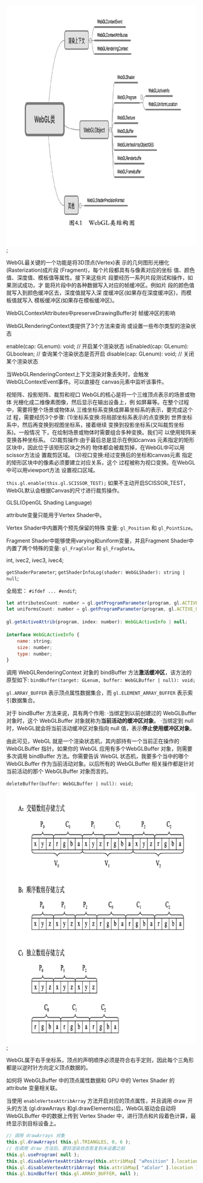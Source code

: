 #

![webgl类结构图](./webgl%E7%B1%BB%E7%BB%93%E6%9E%84%E5%9B%BE.png);

WebGL最关键的一个功能是将3D顶点(Vertex)表 示的几何图形光栅化(Rasterization)成片段 (Fragment)，每个片段都具有与像素对应的坐标 值、颜色值、深度值、模板值等属性。接下来这些片 段要经历一系列片段测试和操作，如果测试成功，才 能将片段中的各种数据写入对应的帧缓冲区。例如片 段的颜色值就写入到颜色缓冲区去，深度值就写入深 度缓冲区(如果存在深度缓冲区)，而模板值就写入 模板缓冲区(如果存在模板缓冲区)。

WebGLContextAttributes中preserveDrawingBuffer对 帧缓冲区的影响

WebGLRenderingContext类提供了3个方法来查询 或设置一些布尔类型的渲染状态

enable(cap: GLenum): void; // 开启某个渲染状态
isEnabled(cap: GLenum): GLboolean; // 查询某个渲染状态是否开启
disable(cap: GLenum): void; // 关闭某个渲染状态

当WebGLRenderingContext上下文渲染对象丢失时，会触发WebGLContextEvent事件。可以直接在 canvas元素中监听该事件。

视矩阵、投影矩阵、裁剪和视口
WebGL的核心是将一个三维顶点表示的场景或物体 光栅化成二维像素图像，然后显示在输出设备上，例 如屏幕等。在整个过程中，需要将整个场景或物体从 三维坐标系变换成屏幕坐标系的表示，要完成这个过 程，需要经历3个步骤:
(1)坐标系变换:将局部坐标系表示的点变换到 世界坐标系中，然后再变换到视图坐标系，接着继续 变换到投影坐标系(又叫裁剪坐标系)。一般情况 下，在绘制场景或物体时需要组合多种变换。我们可 以使用矩阵来变换各种坐标系。
(2)裁剪操作:由于最后总是显示在例如canvas 元素指定的矩形区块中，因此位于该矩形区块之外的 物体都会被裁剪掉，在WebGL中可以用scissor方法设 置裁剪区域。
(3)视口变换:经过变换后的坐标和canvas元素 指定的矩形区块中的像素必须要建立对应关系，这个 过程被称为视口变换。在WebGL中可以用viewport方法 设置视口区域。

`this.gl.enable(this.gl.SCISSOR_TEST);`
如果不主动开启SCISSOR_TEST， WebGL默认会根据Canvas的尺寸进行裁剪操作。

GLSL(OpenGL Shading Language)

attribute变量只能用于Vertex Shader中。

Vertex Shader中内置两个预先保留的特殊 变量: `gl_Position` 和 `gl_PointSize`。

Fragment Shader中能够使用varying和uniform变量，并且Fragment Shader中内置了两个特殊的变量: `gl_FragColor` 和 `gl_FragData`。

int, ivec2, ivec3, ivec4;

`getShaderParameter`;
`getShaderInfoLog(shader: WebGLShader): string | null`;

全局宏：
`#ifdef ... #endif`;

```js
let attributesCount: number = gl.getProgramParameter(program, gl.ACTIVE_ATTRIBUTES);
let uniformsCount: number = gl.getProgramParameter(program, gl.ACTIVE_UNIFORMS);

gl.getActiveAttrib(program, index: number): WebGLActiveInfo | null;

interface WebGLActiveInfo {
    name: string;
    size: number;
    type: number;
}

```

调用 WebGLRenderingContext 对象的 bindBuffer 方法**激活缓冲区**，该方法的原型如下: `bindBuffer(target: GLenum, buffer: WebGLBuffer | null): void;`

`gl.ARRAY_BUFFER` 表示顶点属性数据集合，而 `gl.ELEMENT_ARRAY_BUFFER` 表示索引数据集合。

对于 bindBuffer 方法来说，具有两个作用:
·当绑定到以前创建过的 WebGLBuffer 对象时，这个 WebGLBuffer 对象就称为**当前活动的缓冲区对象**。
·当绑定到 null 时，WebGL就会将当前活动缓冲区对象指向 null 值，表示**停止使用缓冲区对象**。

由此可见，WebGL 就是一个渲染状态机，其内部持有一个当前正在操作的 WebGLBuffer 指针。如果你的 WebGL 应用有多个WebGLBuffer 对象，则需要多次调用 bindBuffer 方法。你需要告诉 WebGL 状态机，我要多个当中的哪个 WebGLBuffer 作为当前活动对象。以后所有的 WebGLBuffer 相关操作都是针对当前活动的那个 WebGLBuffer 对象而言的。

`deleteBuffer(buffer: WebGLBuffer | null): void;`

![顶点缓冲区中的顶点属性数据的内存布局方式](./vertex_buffer_data_construct.png);

WebGL属于右手坐标系，顶点的声明顺序必须是符合右手定则，因此每个三角形都是以逆时针方向定义顶点数据的。

如何将 WebGLBuffer 中的顶点属性数据和 GPU 中的 Vertex Shader 的 attribute 变量相关联。

当使用 `enableVertexAttribArray` 方法开启对应的顶点属性，并且调用 draw 开头的方法 (gl.drawArrays 和gl.drawElements)后，WebGL驱动会自动将 WebGLBuffer 中的数据上传到 Vertex Shader 中，进行顶点和片段着色计算，最终显示到目标设备上。

```js
// 调用 drawArrays 对象
this.gl.drawArrays( this.gl.TRIANGLES, 0, 6 );
// 在调用 draw 方法后，要将渲染状态恢复到未设置之前
this.gl.useProgram( null );
this.gl.disableVertexAttribArray(this.attribMap[ "aPosition" ].location);
this.gl.disableVertexAttribArray( this.attribMap[ "aColor" ].location );
this.gl.bindBuffer( this.gl.ARRAY_BUFFER, null );
```
